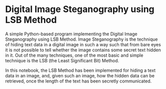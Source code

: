 # Digital Image Steganography using LSB Method

A simple Python-based program implementing the Digital Image Steganography using LSB Method. Image Steganography is the technique of hiding text data in a digital image in such a way such that from bare eyes it is not possible to tell whether the image contains some secret text hidden in it. Out of the many techniques, one of the most basic and simple technique is the LSB (the Least Significant Bit) Method.

In this notebook, the LSB Method has been implemented for hiding a text data in an image, and, given such an image, how the hidden data can be retrieved, once the length of the text has been secretly communicated.